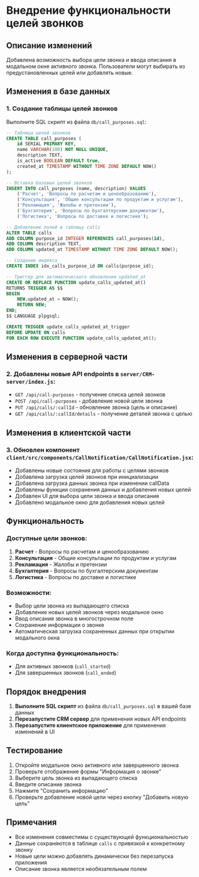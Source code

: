 # Внедрение функциональности целей звонков

## Описание изменений

Добавлена возможность выбора цели звонка и ввода описания в модальном окне активного звонка. Пользователи могут выбирать из предустановленных целей или добавлять новые.

## Изменения в базе данных

### 1. Создание таблицы целей звонков

Выполните SQL скрипт из файла `db/call_purposes.sql`:

```sql
-- Таблица целей звонков
CREATE TABLE call_purposes (
    id SERIAL PRIMARY KEY,
    name VARCHAR(100) NOT NULL UNIQUE,
    description TEXT,
    is_active BOOLEAN DEFAULT true,
    created_at TIMESTAMP WITHOUT TIME ZONE DEFAULT NOW()
);

-- Вставка базовых целей звонков
INSERT INTO call_purposes (name, description) VALUES
    ('Расчет', 'Вопросы по расчетам и ценообразованию'),
    ('Консультация', 'Общие консультации по продуктам и услугам'),
    ('Рекламация', 'Жалобы и претензии'),
    ('Бухгалтерия', 'Вопросы по бухгалтерским документам'),
    ('Логистика', 'Вопросы по доставке и логистике');

-- Добавление полей в таблицу calls
ALTER TABLE calls
ADD COLUMN purpose_id INTEGER REFERENCES call_purposes(id),
ADD COLUMN description TEXT,
ADD COLUMN updated_at TIMESTAMP WITHOUT TIME ZONE DEFAULT NOW();

-- Создание индекса
CREATE INDEX idx_calls_purpose_id ON calls(purpose_id);

-- Триггер для автоматического обновления updated_at
CREATE OR REPLACE FUNCTION update_calls_updated_at()
RETURNS TRIGGER AS $$
BEGIN
    NEW.updated_at = NOW();
    RETURN NEW;
END;
$$ LANGUAGE plpgsql;

CREATE TRIGGER update_calls_updated_at_trigger
BEFORE UPDATE ON calls
FOR EACH ROW EXECUTE FUNCTION update_calls_updated_at();
```

## Изменения в серверной части

### 2. Добавлены новые API endpoints в `server/CRM-server/index.js`:

- `GET /api/call-purposes` - получение списка целей звонков
- `POST /api/call-purposes` - добавление новой цели звонка
- `PUT /api/calls/:callId` - обновление звонка (цель и описание)
- `GET /api/calls/:callId/details` - получение деталей звонка с целью

## Изменения в клиентской части

### 3. Обновлен компонент `client/src/components/CallNotification/CallNotification.jsx`:

- Добавлены новые состояния для работы с целями звонков
- Добавлена загрузка целей звонков при инициализации
- Добавлена загрузка данных звонка при изменении callData
- Добавлены функции сохранения данных и добавления новых целей
- Добавлен UI для выбора цели звонка и ввода описания
- Добавлено модальное окно для добавления новых целей

## Функциональность

### Доступные цели звонков:

1. **Расчет** - Вопросы по расчетам и ценообразованию
2. **Консультация** - Общие консультации по продуктам и услугам
3. **Рекламация** - Жалобы и претензии
4. **Бухгалтерия** - Вопросы по бухгалтерским документам
5. **Логистика** - Вопросы по доставке и логистике

### Возможности:

- Выбор цели звонка из выпадающего списка
- Добавление новых целей звонков через модальное окно
- Ввод описания звонка в многострочном поле
- Сохранение информации о звонке
- Автоматическая загрузка сохраненных данных при открытии модального окна

### Когда доступна функциональность:

- Для активных звонков (`call_started`)
- Для завершенных звонков (`call_ended`)

## Порядок внедрения

1. **Выполните SQL скрипт** из файла `db/call_purposes.sql` в вашей базе данных
2. **Перезапустите CRM сервер** для применения новых API endpoints
3. **Перезапустите клиентское приложение** для применения изменений в UI

## Тестирование

1. Откройте модальное окно активного или завершенного звонка
2. Проверьте отображение формы "Информация о звонке"
3. Выберите цель звонка из выпадающего списка
4. Введите описание звонка
5. Нажмите "Сохранить информацию"
6. Проверьте добавление новой цели через кнопку "Добавить новую цель"

## Примечания

- Все изменения совместимы с существующей функциональностью
- Данные сохраняются в таблице `calls` с привязкой к конкретному звонку
- Новые цели можно добавлять динамически без перезапуска приложения
- Описание звонка является необязательным полем
